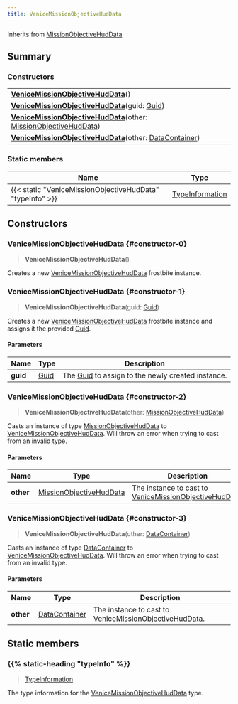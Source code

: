 ```yaml
---
title: VeniceMissionObjectiveHudData
---
```


Inherits from 
[MissionObjectiveHudData](/vext/ref/fb/missionobjectivehuddata)

## Summary
### Constructors
| |
| ----------- |
| **[VeniceMissionObjectiveHudData](#constructor-0)**() |
| **[VeniceMissionObjectiveHudData](#constructor-1)**(guid: [Guid](/vext/ref/shared/class/guid)) |
| **[VeniceMissionObjectiveHudData](#constructor-2)**(other: [MissionObjectiveHudData](/vext/ref/fb/missionobjectivehuddata)) |
| **[VeniceMissionObjectiveHudData](#constructor-3)**(other: [DataContainer](/vext/ref/shared/class/datacontainer)) |

### Static members
| Name | Type |
| ---- | ---- |
| {{< static "VeniceMissionObjectiveHudData" "typeInfo" >}} | [TypeInformation](/vext/ref/shared/class/typeinformation) |

## Constructors
### VeniceMissionObjectiveHudData {#constructor-0}
> **VeniceMissionObjectiveHudData**()

Creates a new [VeniceMissionObjectiveHudData](/vext/ref/fb/venicemissionobjectivehuddata) frostbite instance.

### VeniceMissionObjectiveHudData {#constructor-1}
> **VeniceMissionObjectiveHudData**(guid: [Guid](/vext/ref/shared/class/guid))

Creates a new [VeniceMissionObjectiveHudData](/vext/ref/fb/venicemissionobjectivehuddata) frostbite instance and assigns it the provided [Guid](/vext/ref/shared/class/guid).

#### Parameters
| Name | Type | Description |
| ---- | ---- | ----------- |
| **guid** | [Guid](/vext/ref/shared/class/guid) | The [Guid](/vext/ref/shared/class/guid) to assign to the newly created instance. |

### VeniceMissionObjectiveHudData {#constructor-2}
> **VeniceMissionObjectiveHudData**(other: [MissionObjectiveHudData](/vext/ref/fb/missionobjectivehuddata))

Casts an instance of type [MissionObjectiveHudData](/vext/ref/fb/missionobjectivehuddata) to [VeniceMissionObjectiveHudData](/vext/ref/fb/venicemissionobjectivehuddata). Will throw an error when trying to cast from an invalid type.

#### Parameters
| Name | Type | Description |
| ---- | ---- | ----------- |
| **other** | [MissionObjectiveHudData](/vext/ref/fb/missionobjectivehuddata) | The instance to cast to [VeniceMissionObjectiveHudData](/vext/ref/fb/venicemissionobjectivehuddata). |

### VeniceMissionObjectiveHudData {#constructor-3}
> **VeniceMissionObjectiveHudData**(other: [DataContainer](/vext/ref/shared/class/datacontainer))

Casts an instance of type [DataContainer](/vext/ref/shared/class/datacontainer) to [VeniceMissionObjectiveHudData](/vext/ref/fb/venicemissionobjectivehuddata). Will throw an error when trying to cast from an invalid type.

#### Parameters
| Name | Type | Description |
| ---- | ---- | ----------- |
| **other** | [DataContainer](/vext/ref/shared/class/datacontainer) | The instance to cast to [VeniceMissionObjectiveHudData](/vext/ref/fb/venicemissionobjectivehuddata). |

## Static members
### {{% static-heading "typeInfo" %}}
> [TypeInformation](/vext/ref/shared/class/typeinformation)

The type information for the [VeniceMissionObjectiveHudData](/vext/ref/fb/venicemissionobjectivehuddata) type.

